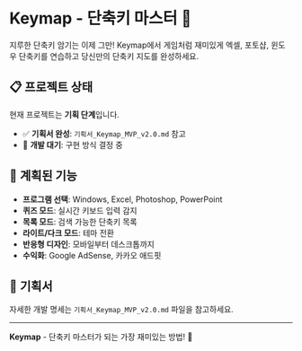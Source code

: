 # Keymap - 단축키 마스터 🎯

지루한 단축키 암기는 이제 그만! Keymap에서 게임처럼 재미있게 엑셀, 포토샵, 윈도우 단축키를 연습하고 당신만의 단축키 지도를 완성하세요.

## 📋 프로젝트 상태

현재 프로젝트는 **기획 단계**입니다.

- ✅ **기획서 완성**: `기획서_Keymap_MVP_v2.0.md` 참고
- 🔄 **개발 대기**: 구현 방식 결정 중

## 🎯 계획된 기능

- **프로그램 선택**: Windows, Excel, Photoshop, PowerPoint
- **퀴즈 모드**: 실시간 키보드 입력 감지
- **목록 모드**: 검색 가능한 단축키 목록
- **라이트/다크 모드**: 테마 전환
- **반응형 디자인**: 모바일부터 데스크톱까지
- **수익화**: Google AdSense, 카카오 애드핏

## 📖 기획서

자세한 개발 명세는 `기획서_Keymap_MVP_v2.0.md` 파일을 참고하세요.

---

**Keymap** - 단축키 마스터가 되는 가장 재미있는 방법! 🎯
